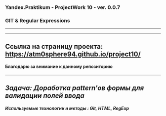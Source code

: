 
### Yandex.Praktikum - ProjectWork 10 -  ver. 0.0.7
### GIT & Regular Expressions
---
---
Ссылка на страницу проекта:  https://atm0sphere94.github.io/project10/
---
#### Благодарю за внимание к данному репозиторию
----
*Задача: Доработка pattern'ов формы для валидации полей ввода*
---
##### Используемые технологии и методы : Git, HTML, RegExp
